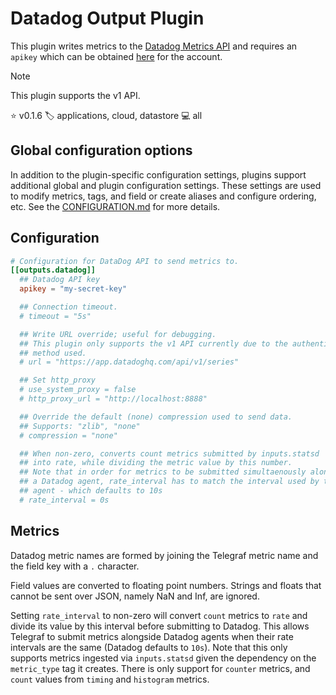 # Datadog Output Plugin

This plugin writes metrics to the [Datadog Metrics API][metrics] and requires an
`apikey` which can be obtained [here][apikey] for the account.
> [!NOTE]
> This plugin supports the v1 API.

⭐ v0.1.6
🏷️ applications, cloud, datastore
💻 all

## Global configuration options <!-- @/docs/includes/plugin_config.md -->

In addition to the plugin-specific configuration settings, plugins support
additional global and plugin configuration settings. These settings are used to
modify metrics, tags, and field or create aliases and configure ordering, etc.
See the [CONFIGURATION.md][CONFIGURATION.md] for more details.

[CONFIGURATION.md]: ../../../docs/CONFIGURATION.md#plugins

## Configuration

```toml @sample.conf
# Configuration for DataDog API to send metrics to.
[[outputs.datadog]]
  ## Datadog API key
  apikey = "my-secret-key"

  ## Connection timeout.
  # timeout = "5s"

  ## Write URL override; useful for debugging.
  ## This plugin only supports the v1 API currently due to the authentication
  ## method used.
  # url = "https://app.datadoghq.com/api/v1/series"

  ## Set http_proxy
  # use_system_proxy = false
  # http_proxy_url = "http://localhost:8888"

  ## Override the default (none) compression used to send data.
  ## Supports: "zlib", "none"
  # compression = "none"

  ## When non-zero, converts count metrics submitted by inputs.statsd
  ## into rate, while dividing the metric value by this number.
  ## Note that in order for metrics to be submitted simultaenously alongside
  ## a Datadog agent, rate_interval has to match the interval used by the
  ## agent - which defaults to 10s
  # rate_interval = 0s
```

## Metrics

Datadog metric names are formed by joining the Telegraf metric name and the
field key with a `.` character.

Field values are converted to floating point numbers.  Strings and floats that
cannot be sent over JSON, namely NaN and Inf, are ignored.

Setting `rate_interval` to non-zero will convert `count` metrics to `rate`
and divide its value by this interval before submitting to Datadog.
This allows Telegraf to submit metrics alongside Datadog agents when their rate
intervals are the same (Datadog defaults to `10s`).
Note that this only supports metrics ingested via `inputs.statsd` given
the dependency on the `metric_type` tag it creates. There is only support for
`counter` metrics, and `count` values from `timing` and `histogram` metrics.

[metrics]: https://docs.datadoghq.com/api/v1/metrics/#submit-metrics
[apikey]: https://app.datadoghq.com/account/settings#api
